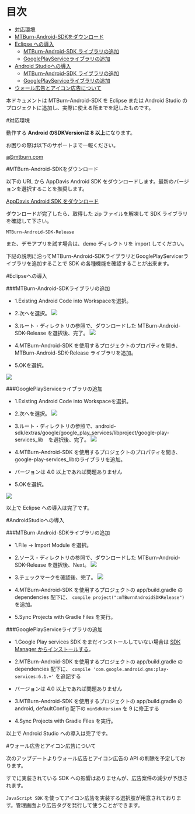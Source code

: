 # 目次

* [対応環境](#support)
* [MTBurn-Android-SDKをダウンロード](#dl)
* [Eclipse への導入](#eclipse)
	* [MTBurn-Android-SDK ライブラリの追加](#eclipse/android-sdk)
	* [GooglePlayServiceライブラリの追加](#eclipse/google-play-service)
* [Android Studioへの導入](#android-studio)
	* [MTBurn-Android-SDK ライブラリの追加](#android-studio/android-sdk)
	* [GooglePlayServiceライブラリの追加](#android-studio/google-play-service)
* [ウォール広告とアイコン広告について](#wall_icon)

本ドキュメントは MTBurn-Android-SDK を Eclipse または Android Studio のプロジェクトに追加し、実際に使える所までを記したものです。

<a name="support"></a>
#対応環境

動作する **Android のSDKVersionは 8 以上**になります。

お困りの際は以下のサポートまで一報ください。

[a@mtburn.com](a@mtburn.com)

<a name="dl"></a>
#MTBurn-Android-SDKをダウンロード

以下の URL から AppDavis Android SDK をダウンロードします。最新のバージョンを選択することを推奨します。

[AppDavis Android SDK をダウンロード](https://github.com/mtburn/MTBurn-Android-SDK-Install-Guide/releases)

ダウンロードが完了したら、取得した zip ファイルを解凍して SDK ライブラリを確認して下さい。

```
MTBurn-Android-SDK-Release
```

また、デモアプリを試す場合は、demo ディレクトリを import してください。

下記の説明に沿ってMTBurn-Android-SDKライブラリとGooglePlayServicerライブラリを追加することで SDK の各種機能を確認することが出来ます。

<a name="eclipse"></a>
#Eclipseへの導入

<a name="eclipse/android-sdk"></a>
###MTBurn-Android-SDKライブラリの追加

- 1.Existing Android Code into Workspaceを選択。

- 2.次へを選択。
![](Install_SDK_Guide_Images/import_google_play_service.png)

- 3.ルート・ディレクトリの参照で、ダウンロードした MTBurn-Android-SDK-Release を選択後、完了。
![](Install_SDK_Guide_Images/import_mtburn_android_sdk.png)

- 4.MTBurn-Android-SDK を使用するプロジェクトのプロパティを開き、
MTBurn-Android-SDK-Release ライブラリを追加。

- 5.OKを選択。

![](Install_SDK_Guide_Images/add_mtburn_android_sdk.png)

<a name="eclipse/google-play-service"></a>
###GooglePlayServiceライブラリの追加

- 1.Existing Android Code into Workspaceを選択。

- 2.次へを選択。
![](Install_SDK_Guide_Images/import_google_play_service.png)

- 3.ルート・ディレクトリの参照で、android-sdk/extras/google/google_play_services/libproject/google-play-services_lib　を選択後、完了。
![](Install_SDK_Guide_Images/import_google_play_service_2.png)

- 4.MTBurn-Android-SDK を使用するプロジェクトのプロパティを開き、
google-play-services_libのライブラリを追加。
 - バージョンは 4.0 以上であれば問題ありません

- 5.OKを選択。

![](Install_SDK_Guide_Images/add_google_play_service.png)


以上で Eclipse への導入は完了です。

<a name="android-studio"></a>
#AndroidStudioへの導入

<a name="android-studio/android-sdk"></a>
###MTBurn-Android-SDKライブラリの追加

- 1.File -> Import Module を選択。

- 2.ソース・ディレクトリの参照で、ダウンロードした MTBurn-Android-SDK-Release を選択後、Next。
![](Install_SDK_Guide_Images/import_mtburn_android_sdk_androidstudio.png)

- 3.チェックマークを確認後、完了。
![](Install_SDK_Guide_Images/import_mtburn_android_sdk_androidstudio2.png)

- 4.MTBurn-Android-SDK を使用するプロジェクトの app/build.gradle の dependencies 配下に、
`compile project(":mTBurnAndroidSDKRelease")` を追加。

- 5.Sync Projects with Gradle Files を実行。

<a name="android-studio/google-play-service"></a>
###GooglePlayServiceライブラリの追加

- 1.Google Play services SDK をまだインストールしていない場合は [SDK Manager からインストールする](http://developer.android.com/google/play-services/setup.html)。

- 2.MTBurn-Android-SDK を使用するプロジェクトの app/build.gradle の dependencies 配下に、
`compile 'com.google.android.gms:play-services:6.1.+'` を追記する
 - バージョンは 4.0 以上であれば問題ありません

- 3.MTBurn-Android-SDK を使用するプロジェクトの app/build.gradle の android, defaultConfig 配下の
`minSdkVersion` を 9 に修正する

- 4.Sync Projects with Gradle Files を実行。

以上で Android Studio への導入は完了です。

<a name="wall_icon"></a>
#ウォール広告とアイコン広告について

次のアップデートよりウォール広告とアイコン広告の API の削除を予定しております。

すでに実装されている SDK への影響はありませんが、広告案件の減少が予想されます。

`JavaScript SDK` を使ってアイコン広告を実装する選択肢が用意されております。管理画面より広告タグを発行して使うことができます。
